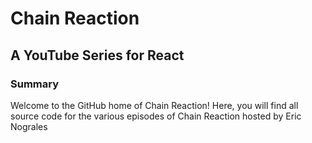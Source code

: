 # Chain Reaction

## A YouTube Series for React

### Summary

Welcome to the GitHub home of Chain Reaction! Here, you will find all source code for the various episodes of Chain Reaction hosted by Eric Nograles